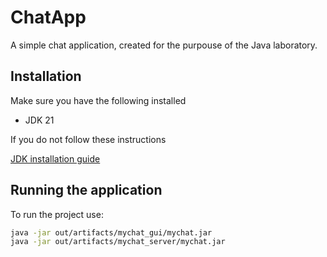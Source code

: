 # ChatApp

A simple chat application, created for the purpouse of the Java laboratory.

## Installation

Make sure you have the following installed

- JDK 21

If you do not follow these instructions

[JDK installation guide](https://computingforgeeks.com/install-java-jdk-21-openjdk-21-on-ubuntu/)

## Running the application

To run the project use: 

```bash
java -jar out/artifacts/mychat_gui/mychat.jar
java -jar out/artifacts/mychat_server/mychat.jar
```